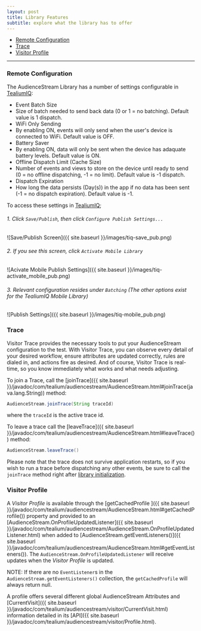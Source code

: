 ```yaml
---
layout: post
title: Library Features
subtitle: explore what the library has to offer
---
```


* [Remote Configuration](features.html#remote-config)
* [Trace](features.html#trace)
* [Visitor Profile](features.html#profile)

<hr/>

<!--more-->

### <a id="remote-config"></a>Remote Configuration

The AudienceStream Library has a number of settings configurable in [TealiumIQ](https://my.tealiumiq.com):

* Event Batch Size
 * Size of batch needed to send back data (0 or 1 = no batching). Default value is 1 dispatch.
* WiFi Only Sending
 * By enabling ON, events will only send when the user's device is connected to WiFi. Default value is OFF.
* Battery Saver
 * By enabling ON, data will only be sent when the device has adaquate battery levels. Default value is ON.
* Offline Dispatch Limit (Cache Size)
 * Number of events and views to store on the device until ready to send (0 = no offline dispatching, -1 = no limit). Default value is -1 dispatch.
* Dispatch Expiration
 * How long the data persists (Day(s)) in the app if no data has been sent (-1 = no dispatch expiration). Default value is -1.

To access these settings in [TealiumIQ](https://my.tealiumiq.com); 

###### 1. Click ```Save/Publish```, then click ```Configure Publish Settings...```

![Save/Publish Screen]({{ site.baseurl }}/images/tiq-save_pub.png)

######  2. If you see this screen, click ```Activate Mobile Library```

![Acivate Mobile Publish Settings]({{ site.baseurl }}/images/tiq-activate_mobile_pub.png)

###### 3. Relevant configuration resides under ```Batching``` (The other options exist for the TealiumIQ Mobile Library)

![Publish Settings]({{ site.baseurl }}/images/tiq-mobile_pub.png)

### <a id="trace"></a>Trace 

Visitor Trace provides the necessary tools to put your AudienceStream configuration to the test. With Visitor Trace, you can observe every detail of your desired workflow, ensure attributes are updated correctly, rules are dialed in, and actions fire as desired. And of course, Visitor Trace is real-time, so you know immediately what works and what needs adjusting.

To join a Trace, call the [joinTrace]({{ site.baseurl }}/javadoc/com/tealium/audiencestream/AudienceStream.html#joinTrace(java.lang.String)) method:
  
```java
AudienceStream.joinTrace(String traceId)
```

where the ```traceId``` is the active trace id.

To leave a trace call the [leaveTrace]({{ site.baseurl }}/javadoc/com/tealium/audiencestream/AudienceStream.html#leaveTrace()) method:

```java
AudienceStream.leaveTrace()
```

Please note that the trace does not survive application restarts, so if you wish to run a trace before dispatching any other events, be sure to call the ```joinTrace``` method right after [library initialization](getting-started.html#enable).

### <a id="profile"></a>Visitor Profile

A *Visitor Profile* is available through the [getCachedProfile
]({{ site.baseurl }}/javadoc/com/tealium/audiencestream/AudienceStream.html#getCachedProfile()) property and provided to an [AudienceStream.OnProfileUpdatedListener]({{ site.baseurl }}/javadoc/com/tealium/audiencestream/AudienceStream.OnProfileUpdatedListener.html) when added to [AudienceStream.getEventListeners()]({{ site.baseurl }}/javadoc/com/tealium/audiencestream/AudienceStream.html#getEventListeners()). The ```AudienceStream.OnProfileUpdatedListener``` will receive updates when the *Visitor Profile* is updated. 

NOTE: If there are no ```EventListener```s in the ```AudienceStream.getEventListeners()``` collection, the ```getCachedProfile``` will always return null.

A profile offers several different global AudienceStream Attributes and [CurrentVisit]({{ site.baseurl }}/javadoc/com/tealium/audiencestream/visitor/CurrentVisit.html) information detailed in its [API]({{ site.baseurl }}/javadoc/com/tealium/audiencestream/visitor/Profile.html).